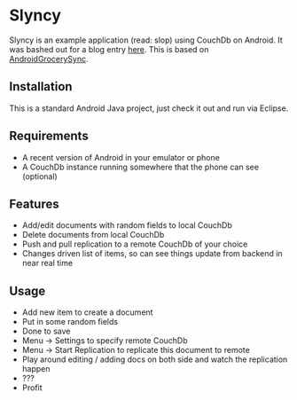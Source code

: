 # Slyncy
Slyncy is an example application (read: slop) using CouchDb on Android. It was bashed out for a blog entry [here](http://wp.me/p1IYp8-nR).
This is based on [AndroidGrocerySync](https://github.com/couchbaselabs/AndroidGrocerySync).

## Installation
This is a standard Android Java project, just check it out and run via Eclipse.

## Requirements
- A recent version of Android in your emulator or phone
- A CouchDb instance running somewhere that the phone can see (optional)

## Features
- Add/edit documents with random fields to local CouchDb
- Delete documents from local CouchDb
- Push and pull replication to a remote CouchDb of your choice
- Changes driven list of items, so can see things update from backend in near real time

## Usage
- Add new item to create a document
- Put in some random fields
- Done to save
- Menu -> Settings to specify remote CouchDb
- Menu -> Start Replication to replicate this document to remote
- Play around editing / adding docs on both side and watch the replication happen
- ???
- Profit
